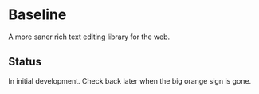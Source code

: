 # Baseline

A more saner rich text editing library for the web.

## Status

In initial development. Check back later when the big orange sign is gone.